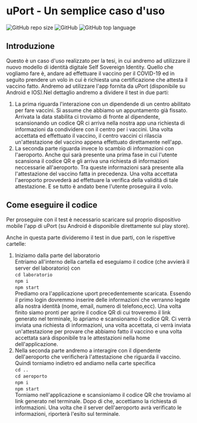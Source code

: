 # uPort - Un semplice caso d'uso        
![GitHub repo size](https://img.shields.io/github/languages/code-size/alexnicco98/uPortTest) ![GitHub](https://img.shields.io/github/license/alexnicco98/uPortTest) ![GitHub top language](https://img.shields.io/github/languages/top/alexnicco98/uPortTest?color=red)
 
 ## Introduzione   
 Questo è un caso d'uso realizzato per la tesi, in cui andremo ad utilizzare il nuovo modello di identità digitale Self Sovereign Identity. Quello che vogliamo fare è, andare ad effettuare il vaccino per il COVID-19 ed in seguito prendere un volo in cui è richiesta una certificazione che attesta il vaccino fatto. Andremo ad utilizzare l'app fornita da uPort (disponibile su Android e IOS).Nel dettaglio andremo a dividere  il test in due parti:
 
1.  La prima riguarda l'interazione con un dipendende di un centro abilitato per fare vaccini. Si assume che abbiamo un appuntamento già fissato. Arrivata la data stabilita ci troviamo di fronte al dipendente, scansionando un codice QR ci arriva nella nostra app una richiesta di informazioni da condividere con il centro per i vaccini. Una volta accettata ed effettuato il vaccino, il centro vaccini ci rilascia un'attestazione del vaccino appena effettuato direttamente nell'app.
2. La seconda parte riguarda invece lo scambio di informazioni con l'aeroporto. Anche qui sarà presente una prima fase in cui l'utente scansiona il codice QR e gli arriva una richiesta di informazioni neccessarie all'aeroporto. Tra queste informazioni sarà presente alla l'attestazione del vaccino fatta in precedenza. Una volta accettata l'aeroporto provvederà ad effettuare la verifica della validità di tale attestazione. E se tutto è andato bene l'utente proseguira il volo.

## Come eseguire il codice
Per proseguire con il test è necessario scaricare sul proprio dispositivo mobile l'app di uPort (su Android è disponibile direttamente sul play store).   

Anche in questa parte divideremo il test in due parti, con le rispettive cartelle:

1. Iniziamo dalla parte del laboratorio<br /> Entriamo all'interno della cartella ed eseguiamo il codice (che avvierà il server del laboratorio) con <br />
`cd laboratorio` <br />
`npm i`    		<br />
`npm start`  		<br />
Prediamo ora l'applicazione uport precedentemente scaricata. Essendo il primo login dovremmo inserire delle informazioni che verranno legate alla nostra identità (nome, email, numero di telefono,ecc).
Una volta finito siamo pronti per aprire il codice QR di cui troveremo il link generato nel terminale, lo apriamo e scansionamo il codice QR.
Ci verrà inviata una richiesta di informazioni, una volta accettata, ci verrà inviata un'attestazione per provare che abbiamo fatto il vaccino e una volta accettata sarà disponibile tra le attestazioni nella home dell'applicazione.
2. Nella seconda parte andremo a interagire con il dipendente dell'aeroporto che verificherà l'attestazione che riguarda il vaccino. Quindi torniamo indietro ed andiamo nella carte specifica <br />
`cd ..` <br />
`cd aeroporto` <br />
`npm i`    		<br />
`npm start`  		<br />
Torniamo nell'applicazione e scansioniamo il codice QR che troviamo al link generato nel terminale. Dopo di che, accettiamo la richiesta di informazioni. Una volta che il server dell'aeroporto avrà verificato le informazioni, riporterà l'esito sul terminale.
